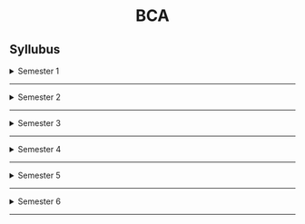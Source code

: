 <h1 align=center> BCA</h1>

## Syllubus

<details>
   <summary>Semester 1</summary>
<br>
   
  * Common English (Transaction)
   
  * [<img src =https://lh3.googleusercontent.com/3_OFn2skqHXk-UQ-9RUdNrDl_HQJrMCxks5teQcUrF_bOSeDG1hD8j83FeD31W8hASZCvubzsGfumuJq8kvvSAq03wY87RZ7Otx_DF4 height=20 width=20></img>](https://www.youtube.com/)      
  * [<img src =https://lh3.googleusercontent.com/1DECuhPQ1y2ppuL6tdEqNSuObIm_PW64w0mNhm3KGafi40acOJkc4nvsZnThoDKTH8gWyxAnipJmvCiszX8R6UAUu1UyXPfF13d7 height=20 width=20></img>](https://drive.google.com/)
* Common English [<img src =https://lh3.googleusercontent.com/3_OFn2skqHXk-UQ-9RUdNrDl_HQJrMCxks5teQcUrF_bOSeDG1hD8j83FeD31W8hASZCvubzsGfumuJq8kvvSAq03wY87RZ7Otx_DF4 height=20 width=20></img>](https://www.youtube.com/)   [<img src =https://lh3.googleusercontent.com/1DECuhPQ1y2ppuL6tdEqNSuObIm_PW64w0mNhm3KGafi40acOJkc4nvsZnThoDKTH8gWyxAnipJmvCiszX8R6UAUu1UyXPfF13d7 height=20 width=20></img>](https://drive.google.com/)
* Languages other than English
* Computer Fundamentals & HTML
* Mathematical Foundation for Computer Applications
* Discrete Mathematics






</details>

******

<details>
   <summary>Semester 2</summary>
<br>

* 





</details>

******

<details>
   <summary>Semester 3</summary>
<br>
   
* 





</details>

******

<details>
   <summary>Semester 4</summary>
<br>
   
* 






</details>

******

<details>
   <summary>Semester 5</summary>
<br>
   
* 






</details>

******

<details>
   <summary>Semester 6</summary>
<br>
   
* 





</details>

******
